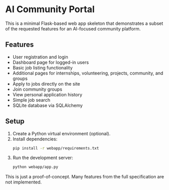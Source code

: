# AI Community Portal

This is a minimal Flask-based web app skeleton that demonstrates a subset of the requested features for an AI-focused community platform.

## Features

- User registration and login
- Dashboard page for logged-in users
- Basic job listing functionality
- Additional pages for internships, volunteering, projects, community, and groups
- Apply to jobs directly on the site
- Join community groups
- View personal application history
- Simple job search
- SQLite database via SQLAlchemy

## Setup

1. Create a Python virtual environment (optional).
2. Install dependencies:
   ```bash
   pip install -r webapp/requirements.txt
   ```
3. Run the development server:
   ```bash
   python webapp/app.py
   ```

This is just a proof-of-concept. Many features from the full specification are not implemented.
